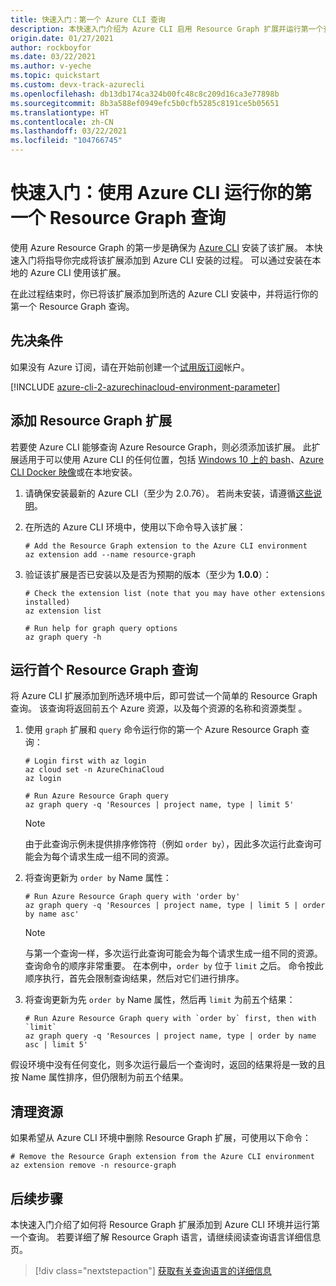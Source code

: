 ```yaml
---
title: 快速入门：第一个 Azure CLI 查询
description: 本快速入门介绍为 Azure CLI 启用 Resource Graph 扩展并运行第一个查询的步骤。
origin.date: 01/27/2021
author: rockboyfor
ms.date: 03/22/2021
ms.author: v-yeche
ms.topic: quickstart
ms.custom: devx-track-azurecli
ms.openlocfilehash: db13db174ca324b00fc48c8c209d16ca3e77898b
ms.sourcegitcommit: 8b3a588ef0949efc5b0cfb5285c8191ce5b05651
ms.translationtype: HT
ms.contentlocale: zh-CN
ms.lasthandoff: 03/22/2021
ms.locfileid: "104766745"
---
```

# <a name="quickstart-run-your-first-resource-graph-query-using-azure-cli"></a>快速入门：使用 Azure CLI 运行你的第一个 Resource Graph 查询

使用 Azure Resource Graph 的第一步是确保为 [Azure CLI](https://docs.azure.cn/cli/) 安装了该扩展。 本快速入门将指导你完成将该扩展添加到 Azure CLI 安装的过程。 可以通过安装在本地的 Azure CLI 使用该扩展。

在此过程结束时，你已将该扩展添加到所选的 Azure CLI 安装中，并将运行你的第一个 Resource Graph 查询。

## <a name="prerequisites"></a>先决条件

如果没有 Azure 订阅，请在开始前创建一个[试用版订阅](https://www.microsoft.com/china/azure/index.html?fromtype=cn)帐户。

[!INCLUDE [azure-cli-2-azurechinacloud-environment-parameter](../../../includes/azure-cli-2-azurechinacloud-environment-parameter.md)]

## <a name="add-the-resource-graph-extension"></a>添加 Resource Graph 扩展

若要使 Azure CLI 能够查询 Azure Resource Graph，则必须添加该扩展。 此扩展适用于可以使用 Azure CLI 的任何位置，包括 [Windows 10 上的 bash](https://docs.microsoft.com/windows/wsl/install-win10)、[Azure CLI Docker 映像](https://hub.docker.com/_/microsoft-azure-cli)或在本地安装。

1. 请确保安装最新的 Azure CLI（至少为 2.0.76）。 若尚未安装，请遵循[这些说明](https://docs.microsoft.com/cli/azure/install-azure-cli-windows)。

1. 在所选的 Azure CLI 环境中，使用以下命令导入该扩展：

    ```azurecli
    # Add the Resource Graph extension to the Azure CLI environment
    az extension add --name resource-graph
    ```

1. 验证该扩展是否已安装以及是否为预期的版本（至少为 **1.0.0**）：

    ```azurecli
    # Check the extension list (note that you may have other extensions installed)
    az extension list

    # Run help for graph query options
    az graph query -h
    ```

## <a name="run-your-first-resource-graph-query"></a>运行首个 Resource Graph 查询

将 Azure CLI 扩展添加到所选环境中后，即可尝试一个简单的 Resource Graph 查询。 该查询将返回前五个 Azure 资源，以及每个资源的名称和资源类型 。

1. 使用 `graph` 扩展和 `query` 命令运行你的第一个 Azure Resource Graph 查询：

    ```azurecli
    # Login first with az login
    az cloud set -n AzureChinaCloud
    az login

    # Run Azure Resource Graph query
    az graph query -q 'Resources | project name, type | limit 5'
    ```

    > [!NOTE]
    > 由于此查询示例未提供排序修饰符（例如 `order by`），因此多次运行此查询可能会为每个请求生成一组不同的资源。

1. 将查询更新为 `order by` Name 属性：

    ```azurecli
    # Run Azure Resource Graph query with 'order by'
    az graph query -q 'Resources | project name, type | limit 5 | order by name asc'
    ```

    > [!NOTE]
    > 与第一个查询一样，多次运行此查询可能会为每个请求生成一组不同的资源。 查询命令的顺序非常重要。 在本例中，`order by` 位于 `limit` 之后。 命令按此顺序执行，首先会限制查询结果，然后对它们进行排序。

1. 将查询更新为先 `order by` Name 属性，然后再 `limit` 为前五个结果：

    ```azurecli
    # Run Azure Resource Graph query with `order by` first, then with `limit`
    az graph query -q 'Resources | project name, type | order by name asc | limit 5'
    ```

假设环境中没有任何变化，则多次运行最后一个查询时，返回的结果将是一致的且按 Name 属性排序，但仍限制为前五个结果。

## <a name="clean-up-resources"></a>清理资源

如果希望从 Azure CLI 环境中删除 Resource Graph 扩展，可使用以下命令：

```azurecli
# Remove the Resource Graph extension from the Azure CLI environment
az extension remove -n resource-graph
```

## <a name="next-steps"></a>后续步骤

本快速入门介绍了如何将 Resource Graph 扩展添加到 Azure CLI 环境并运行第一个查询。 若要详细了解 Resource Graph 语言，请继续阅读查询语言详细信息页。

> [!div class="nextstepaction"]
> [获取有关查询语言的详细信息](./concepts/query-language.md)

<!--Update_Description: update meta properties, wording update, update link-->